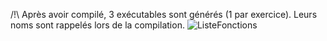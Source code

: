 /!\ Après avoir compilé, 3 exécutables sont générés (1 par exercice). Leurs noms sont rappelés lors de la compilation.
![ListeFonctions](https://user-images.githubusercontent.com/96395371/147411044-3d21d007-c88d-4cd2-9587-4fc4f7ddd84a.png)
